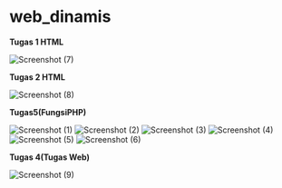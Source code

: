 # web_dinamis
**Tugas 1 HTML**

![Screenshot (7)](https://user-images.githubusercontent.com/73802193/100568788-c00b9a80-32fe-11eb-8148-79a2a715ec42.png)

**Tugas 2 HTML**

![Screenshot (8)](https://user-images.githubusercontent.com/73802193/100569290-28a74700-3300-11eb-8220-066399bfa00b.png)

**Tugas5(FungsiPHP)**

![Screenshot (1)](https://user-images.githubusercontent.com/73802193/100542083-9a3cb200-327a-11eb-900f-61482747b696.png)
![Screenshot (2)](https://user-images.githubusercontent.com/73802193/100542571-62833980-327d-11eb-9530-3e4949f83c65.png)
![Screenshot (3)](https://user-images.githubusercontent.com/73802193/100542580-6ca53800-327d-11eb-8410-d8bdba400eaf.png)
![Screenshot (4)](https://user-images.githubusercontent.com/73802193/100542587-70d15580-327d-11eb-8f31-4ee9ee9b0e6b.png)
![Screenshot (5)](https://user-images.githubusercontent.com/73802193/100542593-75960980-327d-11eb-83ec-02c75f2a723e.png)
![Screenshot (6)](https://user-images.githubusercontent.com/73802193/100542597-79299080-327d-11eb-9a9a-59d1a957a46f.png)

**Tugas 4(Tugas Web)**

![Screenshot (9)](https://user-images.githubusercontent.com/73802193/100569468-b8e58c00-3300-11eb-92f2-1e43dbddf545.png)
